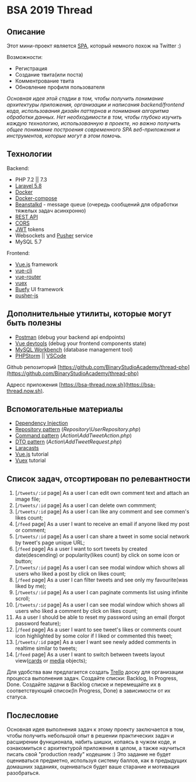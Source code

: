 # BSA 2019 Thread

## Описание

Этот мини-проект является [SPA](https://en.wikipedia.org/wiki/Single-page_application), который немного похож на Twitter :)

Возможности:

* Регистрация
* Создание твита(или поста)
* Комментрование твита
* Обновление профиля пользователя

*Основная идея этой стадии в том, чтобы получить понимание архитектуры приложения, организации и написания 
backend/frontend кода, использования дизайн паттернов и понимания алгоритма обработки данных.
Нет необходимости в том, чтобы глубоко изучить каждую технологию, использованную в проекте, но важно получить
общее понимание построения современного SPA веб-приложения и инструментов, которые могут в этом помочь.*

## Технологии

Backend:

* PHP 7.2 || 7.3
* [Laravel 5.8](https://laravel.com)
* [Docker](https://www.docker.com/)
* [Docker-compose](https://docs.docker.com/compose/)
* [Beanstalkd](https://github.com/beanstalkd/beanstalkd) - message queue (очередь сообщений для обработки тяжелых задач асинхронно)
* [REST API](https://ru.wikipedia.org/wiki/REST)
* [CORS](https://developer.mozilla.org/ru/docs/Web/HTTP/CORS)
* [JWT](https://ru.wikipedia.org/wiki/JSON_Web_Token) tokens
* Websockets and [Pusher](https://pusher.com/) service
* MySQL 5.7

Frontend:

* [Vue.js](https://vuejs.org/) framework
* [vue-cli](https://cli.vuejs.org/)
* [vue-router](https://router.vuejs.org/)
* [vuex](https://vuex.vuejs.org/)
* [Buefy](https://buefy.org/) UI framework
* [pusher-js](https://github.com/pusher/pusher-js)

## Дополнительные утилиты, которые могут быть полезны

* [Postman](https://www.getpostman.com/) (debug your backend api endpoints)
* [Vue devtools](https://github.com/vuejs/vue-devtools) (debug your frontend components state)
* [MySQL Workbench](https://www.mysql.com/products/workbench/) (database management tool)
* [PHPStorm](https://www.jetbrains.com/phpstorm/) || [VSCode](https://code.visualstudio.com/)

Github репозиторий [https://github.com/BinaryStudioAcademy/thread-php](https://github.com/BinaryStudioAcademy/thread-php)

Адресс приложения [https://bsa-thread.now.sh](https://bsa-thread.now.sh).

## Вспомогательные материалы

* [Dependency Injection](https://designpatternsphp.readthedocs.io/en/latest/Structural/DependencyInjection/README.html)
* [Repository pattern](https://designpatternsphp.readthedocs.io/en/latest/More/Repository/README.html) (*Repository\UserRepository.php*)
* [Command pattern](https://designpatternsphp.readthedocs.io/en/latest/Behavioral/Command/README.html) (*Action\AddTweetAction.php*)
* [DTO pattern](https://dzone.com/articles/how-to-manage-traffic-and-preserve-rankings-when-y) (*Action\AddTweetRequest.php*)
* [Laracasts](https://laracasts.com)
* [Vue.js](https://www.youtube.com/playlist?list=PL5r0NkdgM0UOxb4Hl81FV5UIgexwTf8h7) tutorial
* [Vuex](https://www.youtube.com/playlist?list=PL4cUxeGkcC9i371QO_Rtkl26MwtiJ30P2) tutorial

## Список задач, отсортирован по релевантности

1. [`/tweets/:id` page] As a user I can edit own comment text and attach an image file;
2. [`/tweets/:id` page] As a user I can delete own commment;
3. [`/tweets/:id` page] As a user I can like any comment and see commen's likes count;
4. [`/feed` page] As a user I want to receive an email if anyone liked my post or comment;
5. [`/tweets/:id` page] As a user I can share a tweet in some social network by tweet's page unique URL;
6. [`/feed` page] As a user I want to sort tweets by created date(descending) or popularity(likes count) by click on some icon or button;
7. [`/tweets/:id` page] As a user I can see modal window which shows all users who liked a post by click on likes count;
8. [`/feed` page] As a user I can filter tweets and see only my favourite(was liked by me);
9. [`/tweets/:id` page] As a user I can paginate comments list using infinite scroll;
10. [`/tweets/:id` page] As a user I can see modal window which shows all users who liked a comment by click on likes count;
11. As a user I should be able to reset my password using an email (forgot password feature);
12. [`/feed` page] As a user I want to see tweet's likes or comments count icon highlighted by some color if I liked or commented this tweet;
13. [`/tweets/:id` page] As a user I want see newly added comments in realtime similar to tweets;
14. [`/feed` page] As a user I want to switch between tweets layout view([cards](https://bulma.io/documentation/components/card/) or [media](https://bulma.io/documentation/layout/media-object/) objects);

Для удобства вам предлагается создать [Trello](https://trello.com) доску для организации процесса выполнения задач. Создайте списки: Backlog, In Progress, Done. Создайте задачи в Backlog списке и перемещайте их в соответствующий список(In Progress, Done) в зависимости от их статуса.

## Послесловие

Основная идея выполнения задач к этому проекту заключается в том, чтобы получить небольшой опыт в решении практических задач и расширении функционала, набить шишки, копаясь в чужом коде, и ознакомиться с архитектурой приложения в целом, а также научиться писать свой "production ready" кодешник :) Это задание не будет оцениваться предметно, используя систему баллов, как в предыдущих домашних заданиях, оцениваться будет ваше старание и мотивация разобраться.

